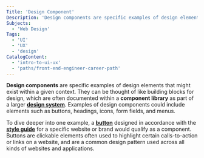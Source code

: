```yaml
---
Title: 'Design Component'
Description: 'Design components are specific examples of design elements such as buttons, menus, and form fields that are often documented within a component library as part of a larger design system.'
Subjects:
  - 'Web Design'
Tags:
  - 'UI'
  - 'UX'
  - 'design'
CatalogContent:
  - 'intro-to-ui-ux'
  - 'paths/front-end-engineer-career-path'
---
```


**Design components** are specific examples of design elements that might exist within a given context. They can be thought of like building blocks for design, which are often documented within a **component library** as part of a larger **[design system](https://www.codecademy.com/resources/docs/uiux/design-system)**. Examples of design components could include elements such as buttons, headings, icons, form fields, and menus.  

To dive deeper into one example, a **[button](https://www.codecademy.com/resources/docs/uiux/button)** designed in accordance with the **[style guide](https://www.codecademy.com/resources/docs/uiux/style-guide)** for a specific website or brand would qualify as a component. Buttons are clickable elements often used to highlight certain calls-to-action or links on a website, and are a common design pattern used across all kinds of websites and applications. 
